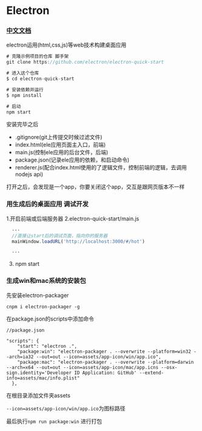 # Electron

### [中文文档](https://electronjs.org/)

electron运用(html,css,js)等web技术构建桌面应用

```js
# 克隆示例项目的仓库 脚手架
git clone https://github.com/electron/electron-quick-start

# 进入这个仓库
$ cd electron-quick-start

# 安装依赖并运行
$ npm install

# 启动
npm start
```
安装完毕之后
- .gitignore(git上传提交时候过滤文件)
- index.html(ele应用页面主入口，前端)
- main.js(控制ele应用的后台文件，后端)
- package.json(记录ele应用的依赖，和启动命令)
- renderer.js(配合index.html使用的了逻辑文件，控制前端的逻辑，去调用nodejs api)

打开之后，会发现是一个app，你要关闭这个app，交互是跟网页版本不一样

### 用生成后的桌面应用 调试开发

1.开启前端或后端服务器
2.electron-quick-start/main.js
```js
  ···
  //直接让start后的调试页面，指向你的服务器
  mainWindow.loadURL('http://localhost:3000/#/hot')

  ···
```
3. npm start

### 生成win和mac系统的安装包

先安装electron-packager

`cnpm i electron-packager -g`

在package.json的scripts中添加命令
```
//package.json

"scripts": {
    "start": "electron .",
    "package:win": "electron-packager . --overwrite --platform=win32 --arch=ia32 --out=out --icon=assets/app-icon/win/app.ico",
    "package:mac": "electron-packager . --overwrite --platform=darwin --arch=x64 --out=out --icon=assets/app-icon/mac/app.icns --osx-sign.identity='Developer ID Application: GitHub' --extend-info=assets/mac/info.plist"
  },
```

在根目录添加文件夹assets <br/>  

`--icon=assets/app-icon/win/app.ico`为图标路径

最后执行`npm run package:win` 进行打包

